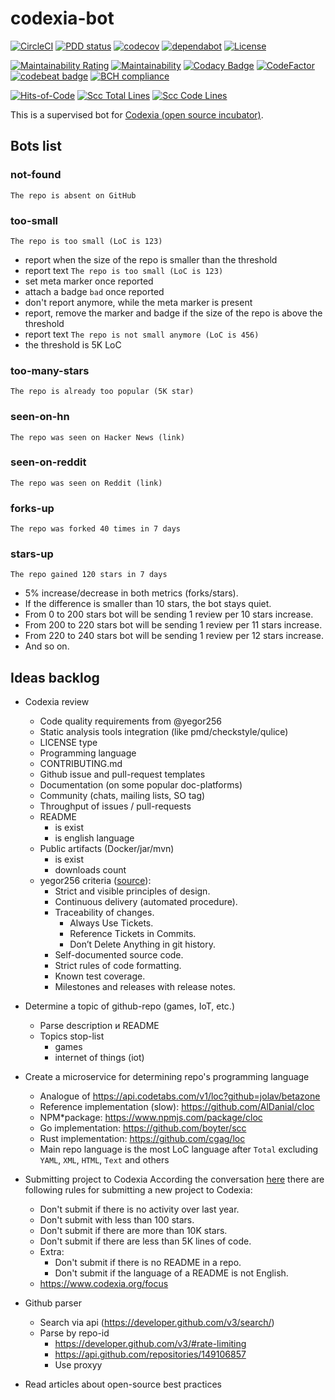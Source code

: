 # codexia-bot

[![CircleCI](https://circleci.com/gh/iakunin/codexia-bot.svg?style=shield)](https://circleci.com/gh/iakunin/codexia-bot)
[![PDD status](http://www.0pdd.com/svg?name=iakunin/codexia-bot)](http://www.0pdd.com/p?name=iakunin/codexia-bot)
[![codecov](https://codecov.io/gh/iakunin/codexia-bot/branch/master/graph/badge.svg)](https://codecov.io/gh/iakunin/codexia-bot)
[![dependabot](https://api.dependabot.com/badges/status?host=github&repo=iakunin/codexia-bot)](https://dependabot.com/)
[![License](https://img.shields.io/badge/license-MIT-green.svg)](https://github.com/iakunin/codexia-bot/blob/master/LICENSE)

[![Maintainability Rating](https://sonarcloud.io/api/project_badges/measure?project=iakunin_codexia-bot&metric=sqale_rating)](https://sonarcloud.io/dashboard?id=iakunin_codexia-bot)
[![Maintainability](https://api.codeclimate.com/v1/badges/ad3831a0be7db8b87a5f/maintainability)](https://codeclimate.com/github/iakunin/codexia-bot/maintainability)
[![Codacy Badge](https://app.codacy.com/project/badge/Grade/061785f8241f4207ae772a48c9678009)](https://www.codacy.com/manual/yakuninm-github/codexia-bot?utm_source=github.com&utm_medium=referral&utm_content=iakunin/codexia-bot&utm_campaign=Badge_Grade)
[![CodeFactor](https://www.codefactor.io/repository/github/iakunin/codexia-bot/badge)](https://www.codefactor.io/repository/github/iakunin/codexia-bot)
[![codebeat badge](https://codebeat.co/badges/92112209-798a-4d3a-9dc3-12e31deca058)](https://codebeat.co/projects/github-com-iakunin-codexia-bot-master)
[![BCH compliance](https://bettercodehub.com/edge/badge/iakunin/codexia-bot?branch=master)](https://bettercodehub.com/)

[![Hits-of-Code](https://hitsofcode.com/github/iakunin/codexia-bot)](https://hitsofcode.com/view/github/iakunin/codexia-bot)
[![Scc Total Lines](https://sloc.xyz/github/iakunin/codexia-bot)](https://github.com/iakunin/codexia-bot)
[![Scc Code Lines](https://sloc.xyz/github/iakunin/codexia-bot?category=code)](https://github.com/iakunin/codexia-bot)

This is a supervised bot for [Codexia (open source incubator)](https://www.codexia.org/).


## Bots list

### not-found

`The repo is absent on GitHub`

### too-small

`The repo is too small (LoC is 123)`

* report when the size of the repo is smaller than the threshold
* report text `The repo is too small (LoC is 123)`
* set meta marker once reported
* attach a badge `bad` once reported
* don't report anymore, while the meta marker is present
* report, remove the marker and badge if the size of the repo is above the threshold
* report text `The repo is not small anymore (LoC is 456)`
* the threshold is 5K LoC

### too-many-stars

`The repo is already too popular (5K star)`

### seen-on-hn

`The repo was seen on Hacker News (link)`

### seen-on-reddit

`The repo was seen on Reddit (link)`

### forks-up

`The repo was forked 40 times in 7 days`

### stars-up

`The repo gained 120 stars in 7 days`

* 5% increase/decrease in both metrics (forks/stars).
* If the difference is smaller than 10 stars, the bot stays quiet.
* From 0 to 200 stars bot will be sending 1 review per 10 stars increase.
* From 200 to 220 stars bot will be sending 1 review per 11 stars increase.
* From 220 to 240 stars bot will be sending 1 review per 12 stars increase.
* And so on.

## Ideas backlog

* Codexia review
    * Code quality requirements from @yegor256
    * Static analysis tools integration (like pmd/checkstyle/qulice)
    * LICENSE type
    * Programming language
    * CONTRIBUTING.md
    * Github issue and pull-request templates
    * Documentation (on some popular doc-platforms)
    * Community (chats, mailing lists, SO tag)
    * Throughput of issues / pull-requests
    * README
        * is exist
        * is english language
    * Public artifacts (Docker/jar/mvn)
        * is exist
        * downloads count
    * yegor256 criteria
    ([source](https://www.yegor256.com/2015/06/08/deadly-sins-software-project.html)):
        * Strict and visible principles of design.
        * Continuous delivery (automated procedure).
        * Traceability of changes.
            * Always Use Tickets.
            * Reference Tickets in Commits.
            * Don’t Delete Anything in git history.
        * Self-documented source code.
        * Strict rules of code formatting.
        * Known test coverage.
        * Milestones and releases with release notes.


* Determine a topic of github-repo (games, IoT, etc.)
    * Parse description и README
    * Topics stop-list
        * games
        * internet of things (iot)

* Create a microservice for determining repo's programming language
    * Analogue of <https://api.codetabs.com/v1/loc?github=jolav/betazone>
    * Reference implementation (slow): <https://github.com/AlDanial/cloc>
    * NPM*package: <https://www.npmjs.com/package/cloc>
    * Go implementation: <https://github.com/boyter/scc>
    * Rust implementation: <https://github.com/cgag/loc>
    * Main repo language is the most LoC language after `Total`
    excluding `YAML`, `XML`, `HTML`, `Text` and others



* Submitting project to Codexia
    According the conversation [here](https://github.com/yegor256/codexia/issues/102)
    there are following rules for submitting a new project to Codexia:
    * Don't submit if there is no activity over last year.
    * Don't submit with less than 100 stars.
    * Don't submit if there are more than 10K stars.
    * Don't submit if there are less than 5K lines of code.
    * Extra:
        * Don't submit if there is no README in a repo.
        * Don't submit if the language of a README is not English.
    * <https://www.codexia.org/focus>



* Github parser
    * Search via api (<https://developer.github.com/v3/search/>)
    * Parse by repo-id
        * <https://developer.github.com/v3/#rate-limiting>
        * <https://api.github.com/repositories/149106857>
        * Use proxyy


* Read articles about open-source best practices

